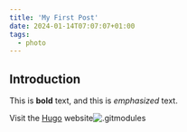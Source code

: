 ```yaml
---
title: 'My First Post'
date: 2024-01-14T07:07:07+01:00
tags:
  - photo
---
```


## Introduction

This is **bold** text, and this is *emphasized* text.

Visit the [Hugo](https://gohugo.io) website![.gitmodules](..%2F..%2F.gitmodules)